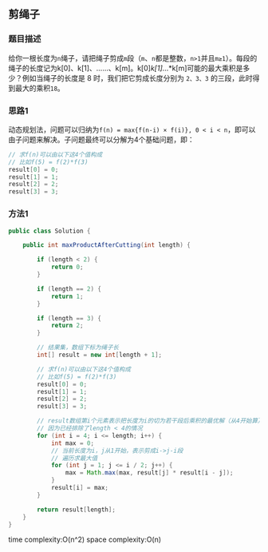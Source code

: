 ## 剪绳子

### 题目描述

给你一根长度为`n`绳子，请把绳子剪成`m`段（`m`、`n`都是整数，`n>1`并且`m≥1`）。每段的绳子的长度记为k[0]、k[1]、……、k[m]。k[0]*k[1]*…*k[m]可能的最大乘积是多少？例如当绳子的长度是 8 时，我们把它剪成长度分别为 `2、3、3` 的三段，此时得到最大的乘积`18`。


### 思路1

动态规划法，问题可以归纳为`f(n) = max{f(n-i) × f(i)}, 0 < i < n`，即可以由子问题来解决。子问题最终可以分解为4个基础问题，即：

```java
// 求f(n)可以由以下这4个值构成
// 比如f(5) = f(2)*f(3)
result[0] = 0;
result[1] = 1;
result[2] = 2;
result[3] = 3;
```


### 方法1

```java
public class Solution {

    public int maxProductAfterCutting(int length) {

        if (length < 2) {
            return 0;
        }

        if (length == 2) {
            return 1;
        }

        if (length == 3) {
            return 2;
        }

        // 结果集，数组下标为绳子长
        int[] result = new int[length + 1];

        // 求f(n)可以由以下这4个值构成
        // 比如f(5) = f(2)*f(3)
        result[0] = 0;
        result[1] = 1;
        result[2] = 2;
        result[3] = 3;

        // result数组第i个元素表示把长度为i的切为若干段后乘积的最优解（从4开始算）
        // 因为已经排除了length < 4的情况
        for (int i = 4; i <= length; i++) {
            int max = 0;
            // 当前长度为i，j从1开始，表示剪成i->j-i段
            // 遍历求最大值
            for (int j = 1; j <= i / 2; j++) {
                max = Math.max(max, result[j] * result[i - j]);
            }
            result[i] = max;
        }

        return result[length];
    }
}
```

time complexity:O(n^2)
space complexity:O(n)